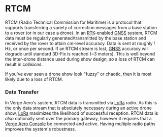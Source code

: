 # RTCM

RTCM (Radio Technical Commission for Maritime) is a protocol that supports transferring a variety of correction messages from a base station to a rover (or in our case a drone). In an [RTK](rtk-gps.md)-enabled [GNSS](https://wiki.droneshow.software/index.php?title=GNSS\&action=edit\&redlink=1) system, RTCM data must be regularly generated/transmitted by the base station and received by the rover to attain cm-level accuracy. Data is sent at roughly 1 Hz, or once per second. If an RTCM stream is lost, [GNSS](https://wiki.droneshow.software/index.php?title=GNSS\&action=edit\&redlink=1) accuracy will degrade until standard 3D-Fix is reached (\~3 meters). This is well beyond the inter-drone distance used during show design, so a loss of RTCM can result in collisions.

If you've ever seen a drone show look "fuzzy" or chaotic, then it is most likely due to a loss of RTCM.

### Data Transfer

In Verge Aero's system, RTCM data is transmitted via [LoRa](../../drone-show-hardware/networking/lora-gateway.md) radio. As this is the only data stream that is absolutely necessary during an active drone show, [LoRa](../../drone-show-hardware/networking/lora-gateway.md) maximizes the likelihood of successful reception. RTCM data is _also_ optionally sent over the primary gateway, however it requires that a [Verge Aero Console](../../drone-show-software/verge-console/) be connected and active. Having multiple radio paths improves the system's robustness.
